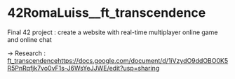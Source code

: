 # 42RomaLuiss__ft_transcendence
Final 42 project : create a website with real-time multiplayer online game and online chat


-> Research : 
[ft_transcendence](https://docs.google.com/document/d/1iVzydO9ddOBO0K5R5PnRqfjk7vo0vF1s-J6WsYeJJWE/edit?usp=sharing)https://docs.google.com/document/d/1iVzydO9ddOBO0K5R5PnRqfjk7vo0vF1s-J6WsYeJJWE/edit?usp=sharing
